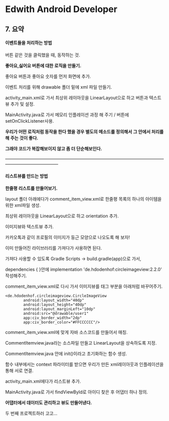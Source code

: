 # Edwith Android Developer 

## 7. 요약

#### 이벤트들을 처리하는 방법

버튼 같은 것을 클릭했을 때, 동작하는 것.

**좋아요,싫어요 버튼에 대한 로직을 만들기.**

좋아요 버튼과 좋아요 숫자를 먼저 화면에 추가.

이벤트 처리를 위해 drawable 폴더 밑에 xml 파일 만들기. 

activity_main.xml로 가서 최상위 레이아웃을 LinearLayout으로 하고 버튼과 텍스트뷰 추가 및 설정.

MainActivity.java로 가서 메모리 인플레이션 과정 해 주기 / 버튼에 setOnClickListener사용.

**우리가 어떤 로직처럼 동작을 한다 했을 경우 별도의 메소드를 정의해서 그 안에서 처리를 해 주는 것이 좋다.**

**그래야 코드가 복잡해보이지 않고 좀 더 단순해보인다.**

————————————————————————————————————————————————

#### 리스트뷰를 만드는 방법

**한줄평 리스트를 만들어보기.**

layout 폴더 아래에다가 comment_item_view.xml로 한줄평 목록의 하나의 아이템을 위한 xml파일 생성.

최상위 레이아웃을 LinearLayout으로 하고 orientation 추가.

이미지뷰와 텍스트뷰 추가.

카카오톡과 같이 프로필의 이미지가 둥근 모양으로 나오도록 해 보자!

이미 만들어진 라이브러리를 가져다가 사용하면 된다. 

가져다 사용할 수 있도록 Gradle Scripts -> build.gradle(app)으로 가서,

dependencies { }안에 implementation 'de.hdodenhof:circleimageview:2.2.0' 작성해주기.

 comment_item_view.xml로 다시 가서 이미지뷰를 태그 부분을 아래처럼 바꾸어주기.

```
<de.hdodenhof.circleimageview.CircleImageView
        android:layout_width="40dp"
        android:layout_height="40dp"
        android:layout_marginLeft="10dp"
        android:src="@drawable/user1"
        app:civ_border_width="2dp"
        app:civ_border_color="#FFCCCCCC"/>
```

comment_item_view.xml에 맞게 자바 소스코드를 만들어서 매칭.

CommentItemview.java라는 소스파일 만들고 LinearLayout을 상속하도록 지정.

CommentItemview.java 안에 init()이라고 초기화하는 함수 생성.

함수 내부에서는 context 파라미터를 받으면 우리가 만든 xml레이아웃과 인플레이션을 통해 서로 연결.

activity_main.xml에다가 리스트뷰 추가.

MainActivity.java로 가서 findViewById로 아이디 찾은 후 어댑터 하나 정의.

**어댑터에서 데이터도 관리하고  뷰도 만들어낸다.**

두 번째 프로젝트하러 고고...

